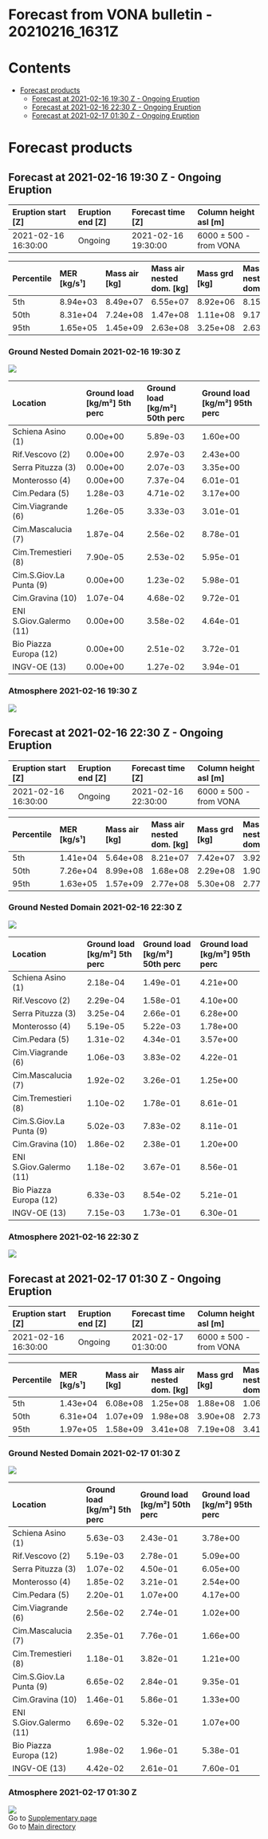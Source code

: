 
Forecast from VONA bulletin - 20210216_1631Z
============================================

Contents
========

* [Forecast products](#forecast-products)
	* [Forecast at 2021-02-16 19:30 Z - Ongoing Eruption](#forecast-at-2021-02-16-1930-z---ongoing-eruption)
	* [Forecast at 2021-02-16 22:30 Z - Ongoing Eruption](#forecast-at-2021-02-16-2230-z---ongoing-eruption)
	* [Forecast at 2021-02-17 01:30 Z - Ongoing Eruption](#forecast-at-2021-02-17-0130-z---ongoing-eruption)

# Forecast products

## Forecast at 2021-02-16 19:30 Z - Ongoing Eruption
  

|Eruption start [Z]|Eruption end [Z]|Forecast time [Z]|Column height asl [m]|
| :--- | :--- | :--- | :--- |
|2021-02-16 16:30:00|Ongoing|2021-02-16 19:30:00|6000 ± 500 - from VONA|
  
  

|Percentile|MER [kg/s¹]|Mass air [kg]|Mass air nested dom. [kg]|Mass grd [kg]|Mass grd nested dom. [kg]|
| :--- | :--- | :--- | :--- | :--- | :--- |
|5th|8.94e+03|8.49e+07|6.55e+07|8.92e+06|8.15e+06|
|50th|8.31e+04|7.24e+08|1.47e+08|1.11e+08|9.17e+07|
|95th|1.65e+05|1.45e+09|2.63e+08|3.25e+08|2.63e+08|
  

### Ground Nested Domain 2021-02-16 19:30 Z
  
![](./figures/probability_grd_2021_02_16_1930_grid_1_1.png)  
  
  
  
  
  
  
  
  
  
  
  
  

|Location|Ground load [kg/m²] 5th perc|Ground load [kg/m²] 50th perc|Ground load [kg/m²] 95th perc|
| :--- | :--- | :--- | :--- |
|Schiena Asino (1)|0.00e+00|5.89e-03|1.60e+00|
|Rif.Vescovo (2)|0.00e+00|2.97e-03|2.43e+00|
|Serra Pituzza (3)|0.00e+00|2.07e-03|3.35e+00|
|Monterosso (4)|0.00e+00|7.37e-04|6.01e-01|
|Cim.Pedara (5)|1.28e-03|4.71e-02|3.17e+00|
|Cim.Viagrande (6)|1.26e-05|3.33e-03|3.01e-01|
|Cim.Mascalucia (7)|1.87e-04|2.56e-02|8.78e-01|
|Cim.Tremestieri (8)|7.90e-05|2.53e-02|5.95e-01|
|Cim.S.Giov.La Punta (9)|0.00e+00|1.23e-02|5.98e-01|
|Cim.Gravina (10)|1.07e-04|4.68e-02|9.72e-01|
|ENI S.Giov.Galermo (11)|0.00e+00|3.58e-02|4.64e-01|
|Bio Piazza Europa (12)|0.00e+00|2.51e-02|3.72e-01|
|INGV-OE (13)|0.00e+00|1.27e-02|3.94e-01|
  

### Atmosphere 2021-02-16 19:30 Z
  
![](./figures/probability_air_2021_02_16_1930_grid_2_conclev_1_1.png)
## Forecast at 2021-02-16 22:30 Z - Ongoing Eruption
  

|Eruption start [Z]|Eruption end [Z]|Forecast time [Z]|Column height asl [m]|
| :--- | :--- | :--- | :--- |
|2021-02-16 16:30:00|Ongoing|2021-02-16 22:30:00|6000 ± 500 - from VONA|
  
  

|Percentile|MER [kg/s¹]|Mass air [kg]|Mass air nested dom. [kg]|Mass grd [kg]|Mass grd nested dom. [kg]|
| :--- | :--- | :--- | :--- | :--- | :--- |
|5th|1.41e+04|5.64e+08|8.21e+07|7.42e+07|3.92e+07|
|50th|7.26e+04|8.99e+08|1.68e+08|2.29e+08|1.90e+08|
|95th|1.63e+05|1.57e+09|2.77e+08|5.30e+08|2.77e+08|
  

### Ground Nested Domain 2021-02-16 22:30 Z
  
![](./figures/probability_grd_2021_02_16_2230_grid_1_2.png)  
  
  
  
  
  
  
  
  
  
  
  
  

|Location|Ground load [kg/m²] 5th perc|Ground load [kg/m²] 50th perc|Ground load [kg/m²] 95th perc|
| :--- | :--- | :--- | :--- |
|Schiena Asino (1)|2.18e-04|1.49e-01|4.21e+00|
|Rif.Vescovo (2)|2.29e-04|1.58e-01|4.10e+00|
|Serra Pituzza (3)|3.25e-04|2.66e-01|6.28e+00|
|Monterosso (4)|5.19e-05|5.22e-03|1.78e+00|
|Cim.Pedara (5)|1.31e-02|4.34e-01|3.57e+00|
|Cim.Viagrande (6)|1.06e-03|3.83e-02|4.22e-01|
|Cim.Mascalucia (7)|1.92e-02|3.26e-01|1.25e+00|
|Cim.Tremestieri (8)|1.10e-02|1.78e-01|8.61e-01|
|Cim.S.Giov.La Punta (9)|5.02e-03|7.83e-02|8.11e-01|
|Cim.Gravina (10)|1.86e-02|2.38e-01|1.20e+00|
|ENI S.Giov.Galermo (11)|1.18e-02|3.67e-01|8.56e-01|
|Bio Piazza Europa (12)|6.33e-03|8.54e-02|5.21e-01|
|INGV-OE (13)|7.15e-03|1.73e-01|6.30e-01|
  

### Atmosphere 2021-02-16 22:30 Z
  
![](./figures/probability_air_2021_02_16_2230_grid_2_conclev_1_2.png)
## Forecast at 2021-02-17 01:30 Z - Ongoing Eruption
  

|Eruption start [Z]|Eruption end [Z]|Forecast time [Z]|Column height asl [m]|
| :--- | :--- | :--- | :--- |
|2021-02-16 16:30:00|Ongoing|2021-02-17 01:30:00|6000 ± 500 - from VONA|
  
  

|Percentile|MER [kg/s¹]|Mass air [kg]|Mass air nested dom. [kg]|Mass grd [kg]|Mass grd nested dom. [kg]|
| :--- | :--- | :--- | :--- | :--- | :--- |
|5th|1.43e+04|6.08e+08|1.25e+08|1.88e+08|1.06e+08|
|50th|6.31e+04|1.07e+09|1.98e+08|3.90e+08|2.73e+08|
|95th|1.97e+05|1.58e+09|3.41e+08|7.19e+08|3.41e+08|
  

### Ground Nested Domain 2021-02-17 01:30 Z
  
![](./figures/probability_grd_2021_02_17_0130_grid_1_3.png)  
  
  
  
  
  
  
  
  
  
  
  
  

|Location|Ground load [kg/m²] 5th perc|Ground load [kg/m²] 50th perc|Ground load [kg/m²] 95th perc|
| :--- | :--- | :--- | :--- |
|Schiena Asino (1)|5.63e-03|2.43e-01|3.78e+00|
|Rif.Vescovo (2)|5.19e-03|2.78e-01|5.09e+00|
|Serra Pituzza (3)|1.07e-02|4.50e-01|6.05e+00|
|Monterosso (4)|1.85e-02|3.21e-01|2.54e+00|
|Cim.Pedara (5)|2.20e-01|1.07e+00|4.17e+00|
|Cim.Viagrande (6)|2.56e-02|2.74e-01|1.02e+00|
|Cim.Mascalucia (7)|2.35e-01|7.76e-01|1.66e+00|
|Cim.Tremestieri (8)|1.18e-01|3.82e-01|1.21e+00|
|Cim.S.Giov.La Punta (9)|6.65e-02|2.84e-01|9.35e-01|
|Cim.Gravina (10)|1.46e-01|5.86e-01|1.33e+00|
|ENI S.Giov.Galermo (11)|6.69e-02|5.32e-01|1.07e+00|
|Bio Piazza Europa (12)|1.98e-02|1.96e-01|5.38e-01|
|INGV-OE (13)|4.42e-02|2.61e-01|7.60e-01|
  

### Atmosphere 2021-02-17 01:30 Z
  
![](./figures/probability_air_2021_02_17_0130_grid_2_conclev_1_3.png)  
Go to [Supplementary page](Supplementary_page.md)  
Go to [Main directory](https://github.com/federicapardini/Real_time_ash_forecast)